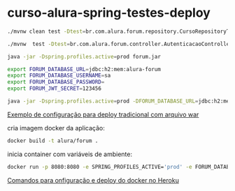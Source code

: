 # curso-alura-spring-testes-deploy

```bash
./mvnw clean test -Dtest=br.com.alura.forum.repository.CursoRepositoryTest -e
```

```bash
./mvnw  test -Dtest=br.com.alura.forum.controller.AutenticacaoControllerTest -e
```

```bash
java -jar -Dspring.profiles.active=prod forum.jar
```

```bash
export FORUM_DATABASE_URL=jdbc:h2:mem:alura-forum
export FORUM_DATABASE_USERNAME=sa
export FORUM_DATABASE_PASSWORD=
export FORUM_JWT_SECRET=123456
```

```bash
java -jar -Dspring.profiles.active=prod -DFORUM_DATABASE_URL=jdbc:h2:mem:alura-forum -DFORUM_DATABASE_USERNAME=sa -DFORUM_DATABASE_PASSWORD= -DFORUM_JWT_SECRET=123456 forum.jar
```
[Exemplo de configuração para deploy tradicional com arquivo war](https://github.com/my-study-area/curso-alura-spring-testes-deploy/commit/33c9572fc257f50434d5f8fbaa4e97927c3ff529)

cria imagem docker da aplicação:
```bash
docker build -t alura/forum .
```

inicia container com variáveis de ambiente:
```bash
docker run -p 8080:8080 -e SPRING_PROFILES_ACTIVE='prod' -e FORUM_DATABASE_URL='jdbc:h2:mem:alura-forum' -e FORUM_DATABASE_USERNAME='sa' -e FORUM_DATABASE_PASSWORD='' -e FORUM_JWT_SECRET='123456' alura/forum
```

[Comandos para onfiguração e deploy do docker no Heroku](https://devcenter.heroku.com/articles/container-registry-and-runtime)
